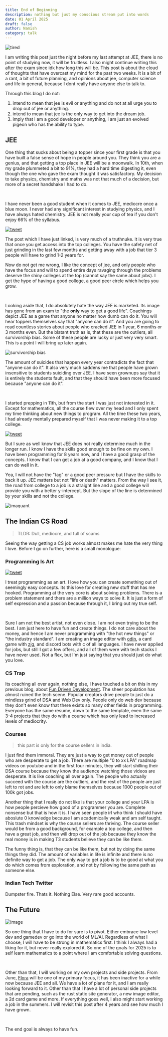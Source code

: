 ```yaml
---
title: End of Beginning 
description: nothing but just my conscious stream put into words 
date: 01 April 2025
draft: false
author: Namish 
category: talk
---
```


![tired](/static/images/tired.jpg)

I am writing this post just the night before my last attempt at JEE, there is no point of studying now, it will be fruitless. I also might continue writing this after the exam since idk how long this will be. This post is about the cloud of thoughts that have overcast my mind for the past two weeks. It is a bit of a rant, a bit of future planning, and opinions about jee, computer science and life in general, because I dont really have anyone else to talk to. 

Through this blog I do not:
1. intend to mean that jee is evil or anything and do not at all urge you to drop out of jee or anything.
2. intend to mean that jee is the only way to get into the dream job.
3. imply that I am a good developer or anything, i am just an evolved pigeon who has the ability to type.

## JEE

One thing that sucks about being a topper since your first grade is that you have built a false sense of hope in people around you. They think you are a genius, and that getting a top place in JEE will be a moonwalk. In 10th, when my grade plummeted a bit to 91%, they had a hard time digesting it, even though the one who gave the exam thought it was satisfactory. My decision to take physics, chemistry and maths was not that much of a decision, but more of a secret handshake I had to do.

<br>

I have never been a good student when it comes to JEE, mediocre once a blue moon. I never had any significant interest in studying physics, and I have always hated chemistry. JEE is not really your cup of tea if you don't enjoy 66% of the syllabus. 

[![tweet](/tweet/1906944450766708755)](https://x.com/munen5647/status/1906944450766708755)

The post which I have just linked, is very much of a truthnuke.  It is very true that once you get access into the top colleges. You have the safety net of just grinding in the last few months and getting away with a job that tier 3 people will have to grind 1-2 years for.

Now do not get me wrong, I like the concept of jee, and only people who have the focus and will to spend entire days ravaging through the problems deserve the shiny colleges at the top (cannot say the same about jobs). I get the hype of having a good college, a good peer circle which helps you grow.

<br>

Looking aside that, I do absolutely hate the way JEE is marketed. Its image has gone from an exam to "the **only** way to get a good life". Coachings depict JEE as a game that anyone no matter how dumb can do it. You will hear toppers themselves say that "anyone can do it". And you are going to read countless stories about people who cracked JEE in 1 year, 6 months or 3 months even. But the blatant truth as is, that these are the outliers, all survivorship bias. Some of these people are lucky or just very very smart. This is a point I will bring up later again.

![survivorship bias](https://upload.wikimedia.org/wikipedia/commons/thumb/b/b2/Survivorship-bias.svg/450px-Survivorship-bias.svg.png)

The amount of suicides that happen every year contradicts the fact that "anyone can do it". It also very much saddens me that people have grown insensitive to students suiciding over JEE. I have seen grownups say that it is entirely the students fault, and that they should have been more focused because "anyone can do it".

<br>

I started prepping in 11th, but from the start I was just not interested in it. Except for mathematics, all the course flew over my head and I only spent my time thinking about new things to program. All the time these two years, I had already mentally prepared myself that I was never making it to a top college. 

[![tweet](/tweet/1906736860619014546)](https://x.com/Some1UKnow25/status/1906736860619014546)

But I sure as well know that JEE does not really determine much in the longer run. I know I have the skills good enough to be fine on my own. I have been programming for 8 years now, and I have a good grasp of the concepts. I know that I can get a job at a good company, and I know that I can do well in it. 

Yea, I will not have the "tag" or a good peer pressure but I have the skills to back it up. JEE matters but not "life or death" matters. From the way I see it, the road from college to a job is a straight line and a good college will provide you with a better y-intercept. But the slope of the line is determined by your skills and not the college.

![imaquant](/static/images/imaquant.png)

## The Indian CS Road

> TLDR: Dull, mediocre, and full of scams

Seeing the way getting a CS job works almost makes me hate the very thing I love. Before I go on further, here is a small monologue:

### Programming Is Art


[![tweet](/tweet/1829525317553393740)](https://x.com/ThePrimeagen/status/1829525317553393740)

I treat programming as an art. I love how you can create something out of seemingly easy concepts. Its this love for creating new stuff that has me hooked. Programming at the very core is about solving problems. There is a problem statement and there are a million ways to solve it. It is just a form of self expression and a passion because through it, I bring out my true self. 

<br>

Sure I am not the best artist, not even close. I am not even trying to be the best. I am just here to have fun and create things. I do not care about the money, and hence I am never programming with "the hot new things" or "the industry standard". I am creating an image editor with [odin](https://odin-lang.org), a card game with [zig](https://ziglang.org), and discord bots with c of all languages. I have never applied for jobs, but still I got a few offers, and all of them were with tech stacks I have never used. Not a flex, but I'm just saying that you should just do what you love.

### CS Trap

Its coaching all over again, nothing else, I have touched a bit on this in my previous blog, about [Fun Driven Development](/blog/talks/development). The sheer population has almost ruined the tech scene. Popular creators drive people to just do a mindless grind of DSA and Web Dev only. People only do web dev because they don't even know that there exists so many other fields in programming. Everyone has the same resume, down to the same template, even the same 3-4 projects that they do with a course which has only lead to increased levels of mediocrity.

### Courses

> this part is only for the course sellers in india.

I just find them immoral. They are just a way to get money out of people who are desperate to get a job. There are multiple "0 to xx LPA" roadmap videos on youtube and in the first four minutes, they will start shilling their DSA course because they know the audience watching those videos are desperate. It is like coaching all over again. The people who actually succeed with the course are the outliers, and the rest of the people are just left to rot and are left to only blame themselves because 1000 people out of 100k got jobs.

Another thing that I really do not like is that your college and your LPA is how people percieve how good of a programmer you are. Complete nonsense but that is how it is. I have seen people irl who think I should have aboslute 0 knowledge because I am academically weak and am self taught. This trash mindset is why the course sellers are thriving. The course seller would be from a good background, for example a top college, and then have a great job, and then will drop out of the job because they know the real money is in making T3 students believe they can be like them. 

The funny thing is, that they can be like them, but not by doing the same things they did. The amount of variables in life is infinite and there is no definite way to get a job. The only way to get a job is to be good at what you do which comes from exploration, and not by following the same path as someone else.

### Indian Tech Twitter

Dumpster fire. Thats it. Nothing Else. Very rare good accounts.

## The Future

![image](https://raw.githubusercontent.com/cat-milk/Anime-Girls-Holding-Programming-Books/master/AI/Rei_Ayanami_ISL.png)

So one thing that I have to do for sure is to pivot. Either embrace low level dev and gamedev or go into the world of ML/AI. Regardless of what I choose, I will have to be strong in mathematics first. I think I always had a liking for it, but never really explored it. So one of the goals for 2025 is to self learn mathematics to a point where I am comfortable solving questions. 

<br>

Other than that, I will working on my own projects and side projects. From June, [Flora](https://flora.tf) will be one of my primary focus, it has been inactive for a while now because JEE and all. We have a lot of plans for it, and I am really looking forward to it. Other than that I have a lot of personal side projects that are pending, such as the rust static site generator, a new image editor, a 2d card game and more. If everything goes well, I also might start working a job in the summers. I will revisit this post after 4 years and see how much I have grown.

<br>

The end goal is always to have fun.